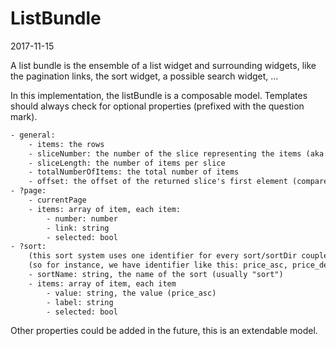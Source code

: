 ListBundle
=================
2017-11-15



A list bundle is the ensemble of a list widget and surrounding widgets, like the pagination links,
the sort widget, a possible search widget, ...



In this implementation, the listBundle is a composable model.
Templates should always check for optional properties (prefixed with the question mark).


```txt
- general: 
    - items: the rows
    - sliceNumber: the number of the slice representing the items (aka the current page number)
    - sliceLength: the number of items per slice
    - totalNumberOfItems: the total number of items
    - offset: the offset of the returned slice's first element (compared to the whole items array)         
- ?page: 
    - currentPage
    - items: array of item, each item:
        - number: number
        - link: string
        - selected: bool
- ?sort:
    (this sort system uses one identifier for every sort/sortDir couple)
    (so for instance, we have identifier like this: price_asc, price_desc, ...)
    - sortName: string, the name of the sort (usually "sort")
    - items: array of item, each item
        - value: string, the value (price_asc)    
        - label: string    
        - selected: bool    
```



Other properties could be added in the future, this is an extendable model.